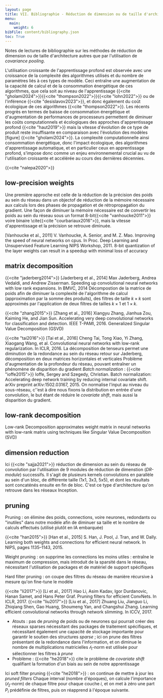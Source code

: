 ```yaml
---
layout: page
title: VII. Bibliographie - Réduction de dimension ou de taille d'architecture
menu:
  main:
    weight: 6
bibFile: content/bibliography.json
toc: True
---
```


Notes de lectures de bibliographie sur les méthodes de réduction de dimension ou de taille d'architecture autres que par l'utilisation de _covariance pooling_.

<!--more-->

L'utilisation croissante de l'apprentissage profond est observée avec une croissance de la complexité des algorithmes utilisés et du nombre de paramètres liés à ces types de modèle. Ceci entraîne une augmentation de la capacité de calcul et de la consommation énergétique de ces algorithmes, que cela soit au niveau de l'apprentissage {{<cite "gholami2024">}}{{<cite "thompson2022">}}{{<cite "lohn2022">}} ou de l'inférence {{<cite "desislavov2023">}}, et donc également du coût écologique de ces algorithmes {{<cite "thompson2022">}}.
Les récents progrès en termes de baisse de consommation énergétique et d'augmentation de performances de processeurs permettent de diminuer les coûts computationnels et écologiques des approches d'apprentissage profond {{<cite "haut2019">}} mais la vitesse d'évolution de ce type de produit reste insuffisante en comparaison avec l'évolution des modèles [figure] {{<cite "gholami2024">}}. La complexité computationnelle ainsi consommation énergétique, donc l'impact écologique, des algorithmes d'apprentissage automatique, et en particulier ceux en apprentissage profond, s'impose donc comme un enjeu environnemental crucial au vu de l'utilisation croissante et accélérée au cours des dernières décennies. 

{{<cite "nalepa2020">}}

## low-precision weights
<!--
[Zhu et al., 2017] Chenzhuo Zhu, Song Han, Huizi Mao, and William J Dally. Trained ternary quantization. In ICLR, 2017.
[Zhou et al., 2017] Low-rank Decomposition approximates weight matrix in neural networks with low-rank matrix using techniques like Singular Value Decomposition (SVD)
[Courbariaux et al., 2016] M. Courbariaux and Y. Bengio. Binarynet: Training deep neural networks with weights and activations constrained to +1 or -1. arXiv preprint arXiv:1602.02830, 2016.
-->
Une première approche est celle de la réduction de la précision des poids au sein du réseau dans un objectof de réduction de la mémoire nécessaire aux calculs lors des phases de propagation et de rétropropagation du gradient. Une façon de diminuer la mémoire nécessaire est de convertir les poids au sein du réseau sous un format 8-bit{{<cite "vanhoucke2011">}} voire binaire \cite{{<cite "courbariaux2016">}}, mais la vitesse d'apprentissage  et la précision se retrouve diminuée.


[Vanhoucke et al., 2011] V. Vanhoucke, A. Senior, and M. Z. Mao. Improving the speed of neural networks on cpus. In Proc. Deep Learning and Unsupervised Feature Learning NIPS Workshop, 2011.
8-bit quantization of the layer weights can result in a speedup with minimal loss of accuracy


## matrix decomposition

{{<cite "jaderberg2014">}}
[Jaderberg et al., 2014] Max Jaderberg, Andrea Vedaldi, and Andrew Zisserman. Speeding up convolutional neural networks with low rank expansions. In BMVC, 2014
Décompostion de la matrice de poids afin de diminuer la complexité de l'algorithme de calcul (approximation par la somme des produits), des filtres de taille $k \times k$ sont approximés par l'application de deux filtres de tailles $k \times 1$ et $1 \times k$.

{{<cite "zhang2015">}}
[Zhang et al., 2016] Xiangyu Zhang, Jianhua Zou, Kaiming He, and Jian Sun. Accelerating very deep convolutional networks for classification and detection. IEEE T-PAMI, 2016.
Generalized Singular Value Decomposition (GSVD) 

{{<cite "tai2016">}}
[Tai et al., 2016] Cheng Tai, Tong Xiao, Yi Zhang, Xiaogang Wang, et al. Convolutional neural networks with low-rank regularization. In ICLR, 2016.
La décomposition de tenseurs permet une diminution de la redondance au sein du réseau
retour sur Jaderberg, décomposition en deux matrices horizontales et verticales
Problème d'augmentation de la profondeur du réseau, pouvant entraîner un phénomène de disparition du gradient
_Batch normalization_ : {{<cite "ioffe2015">}} Ioffe, Sergey and Szegedy, Christian. Batch normalization: Accelerating deep network training by reducing internal covariate shift. arXiv preprint arXiv:1502.03167, 2015.
On normalise l'input au niveau du sous-réseau, c''est à dire nous fixons la distribution en entrée d'une convolution, le but étant de réduire le _covariate shift_, mais aussi la disparition du gradient.

## low-rank decomposition

Low-rank Decomposition approximates weight matrix in neural networks with low-rank matrix using techniques like Singular Value Decomposition (SVD)


## dimension reduction

Ici {{<cite "sajja2021">}} réduction de dimension au sein du réseau de convolution par l'utilisation de 9 modules de réduction de dimenstion (_DR-module_) successifs. Il s'agit de plusieurs kernels convolutions en parallèle au sein d'un bloc, de différente taille (1x1, 3x3, 5x5), et dont les résultats sont concaténés ensuite en fin de bloc. C'est ce type d'architecture qu'on retrouve dans les réseaux Inception.

## pruning

Pruning : on élimine des poids, connections, voire neurones, redondants ou "inutiles" dans notre modèle afin de diminuer sa taille et le nombre de calculs effectués (utilisé plutôt en IA embarquée)

{{<cite "han2015">}}
[Han et al., 2015] S. Han, J. Pool, J. Tran, and W. Dally. Learning both weights and connections for efficient neural network. In NIPS, pages 1135–1143, 2015.

Weight pruning : on supprime les connections les moins utiles : entraîne le maximum de compression, mais introduit de la sparsité dans le réseau, nécessitant l'utilisation de packages et de matériel de support spécifiques 

Hard filter pruning : on coupe des filtres du réseau de manière récursive à mesure qu'on fine-tune le modèle 

{{<cite "li2017">}}
[Li et al., 2017] Hao Li, Asim Kadav, Igor Durdanovic, Hanan Samet, and Hans Peter Graf. Pruning filters for efficient ConvNets. In ICLR, 2017. 
{{<cite "liu2017">}}
[Liu et al., 2017] Zhuang Liu, Jianguo Li, Zhiqiang Shen, Gao Huang, Shoumeng Yan, and Changshui Zhang. Learning efficient convolutional networks through network slimming. In ICCV, 2017.

* Atouts : pas de _pruning_ de poids ou de neurones qui pourrait créer des réseaux sparses nécessitant des packages de traitement spécifiques, et nécessitant également une capacité de stockage importante pour garantir le soutien des structures _sparse_ ; ici on prune des filtres présentant de la redondance dans l'information, et on diminue le nombre de multiplications matricielles
  $\mathcal{l}_1$-norm est utilisée pour sélectionner les filtres à _prune_
* Problème : {{<cite "he2018">}} cite le problème de _covariate shift_ qualifiant la formation d'un biais au sein de notre apprentissage

<!--
[Han et al., 2015a] Song Han, Huizi Mao, and William J Dally. Deep compression: Compressing deep neural networks with pruning, trained quantization and huffman coding. In ICLR, 2015. 
[Han et al., 2015b] Song Han, Jeff Pool, John Tran, and William Dally. Learning both weights and connections for efficient neural network. In NIPS, 2015. 
[He et al., 2016a] Kaiming He, Xiangyu Zhang, Shaoqing Ren, and Jian Sun. Deep residual learning for image recognition. In CVPR, 2016. 
[He et al., 2016b] Kaiming He, Xiangyu Zhang, Shaoqing Ren, and Jian Sun. Identity mappings in deep residual networks. In ECCV, 2016
-->

Ici soft filter pruning {{<cite "he2018">}} : on continue de mettre à jour les _pruned filters_
Chaque interval (nombre d'époques), on calcule l'importance ($\mathcal{l}_2$-norm) de chaque filtre pour chaque couche $i$, et on met à zéro une part $P_i$ prédéfinie de filtres, puis on réapprend à l'époque suivante.   

<!--
[Guo et al., 2016] Yiwen Guo, Anbang Yao, and Yurong Chen. Dynamic network surgery for efficient DNNs. In NIPS, 2016.
-->



